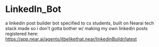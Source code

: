 # LinkedIn_Bot
a linkedin post builder bot specified to cs students, built on Nearai tech stack
made so i don't gotta bother w/ making my own linkedin posts
registered here: https://app.near.ai/agents/itbelikethat.near/linkedinBuildr/latest

